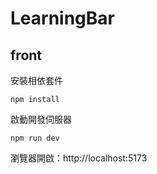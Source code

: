 # LearningBar

## front
安裝相依套件
```shell
npm install
```

啟動開發伺服器
```shell
npm run dev
```
瀏覽器開啟：http://localhost:5173